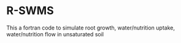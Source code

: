# R-SWMS
This a fortran code to simulate root growth, water/nutrition uptake, water/nutrition flow in unsaturated soil
